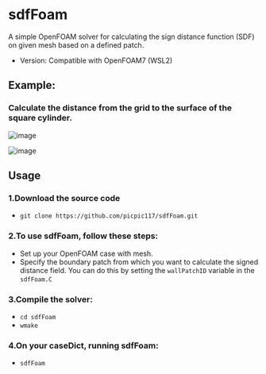 # sdfFoam
A simple OpenFOAM solver for calculating the sign distance function (SDF) on given mesh based on a defined patch.
- Version: Compatible with OpenFOAM7 (WSL2)
## Example: 
### Calculate the distance from the grid to the surface of the square cylinder.
![image](https://github.com/picpic117/sdfFoam/assets/113087331/6a9641b7-3d02-45e8-ac3f-754edecf8a2e)


![image](https://github.com/picpic117/sdfFoam/assets/113087331/27339d50-bf11-467f-93e4-2922f36a33c1)


## Usage
### 1.Download the source code
- `git clone https://github.com/picpic117/sdfFoam.git`

### 2.To use sdfFoam, follow these steps:

- Set up your OpenFOAM case with mesh.
- Specify the boundary patch from which you want to calculate the signed distance field. You can do this by setting the `wallPatchID` variable in the `sdfFoam.C`

### 3.Compile the solver:
- `cd sdfFoam` 
- `wmake`
### 4.On your caseDict, running sdfFoam:
- `sdfFoam`
